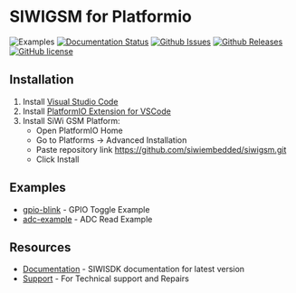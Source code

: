 # SIWIGSM for Platformio

![Examples](https://github.com/siwiembedded/platform-siwigsm/workflows/Examples/badge.svg)
[![Documentation Status](https://readthedocs.org/projects/siwisdk/badge/?version=latest)](https://siwisdk.readthedocs.io/en/latest/?badge=latest)
[![Github Issues](https://img.shields.io/github/issues/siwiembedded/platform-siwigsm.svg)](http://github.com/siwiembedded/platform-siwigsm/issues)
[![Github Releases](https://img.shields.io/github/release/siwiembedded/platform-siwigsm.svg)](https://github.com/siwiembedded/platform-siwigsm/releases)
[![GitHub license](https://img.shields.io/badge/license-MIT-blue.svg)](https://github.com/siwiembedded/platform-siwigsm/blob/master/LICENSE)

## Installation

1. Install [Visual Studio Code](https://code.visualstudio.com/)
2. Install [PlatformIO Extension for VSCode](https://platformio.org/platformio-ide)
3. Install SiWi GSM Platform:
	* Open PlatformIO Home
	* Go to Platforms -> Advanced Installation
	* Paste repository link https://github.com/siwiembedded/siwigsm.git
	* Click Install

## Examples

* [gpio-blink](https://github.com/siwiembedded/platform-siwigsm/tree/master/examples/gpio-blink) - GPIO Toggle Example
* [adc-example](https://github.com/siwiembedded/platform-siwigsm/tree/master/examples/adc-example) - ADC Read Example

## Resources

* [Documentation](https://siwisdk.readthedocs.io/en/latest) - SIWISDK documentation for latest version
* [Support](https://help.siwi.in) - For Technical support and Repairs
